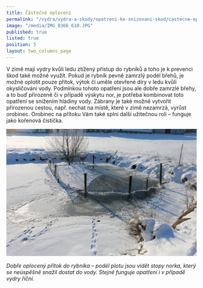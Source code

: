 ```yaml
---
title: Částečné oplocení
permalink: "/vydra/vydra-a-skody/opatreni-ke-snizovani-skod/castecne-oploceni"
image: "/media/IMG_0366_610.JPG"
published: true
listed: true
position: 5
layout: two_columns_page
---
```

V zimě mají vydry kvůli ledu ztížený přístup do rybníků a toho je
k prevenci škod také možné využít. Pokud je rybník pevně zamrzlý podél
břehů, je možné oplotit pouze přítok, výtok či uměle otevřené díry
v ledu kvůli okysličování vody. Podmínkou tohoto opatření jsou ale dobře
zamrzlé břehy, a to buď přirozeně či v případě výskytu nor, je potřeba
kombinovat toto opatření se snížením hladiny vody. Zábrany je také možné
vytvořit přirozenou cestou, např. nechat na místě, které v zimě
nezamrzá, vyrůst orobinec. Orobinec na přítoku Vám také splní další
užitečnou roli – funguje jako kořenová čistička.

![](/media/IMG_0367_610.JPG)

*Dobře oplocený přítok do rybníka – podél plotu jsou vidět stopy norka,
který se neúspěšně snažil dostat do vody. Stejně funguje opatření
i v případě vydry říční.*
